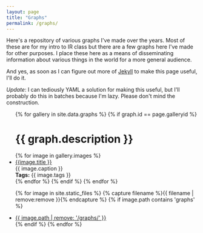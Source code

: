 ```yaml
---
layout: page
title: "Graphs"
permalink: /graphs/
---
```


Here's a repository of various graphs I've made over the years. Most of these are for my intro to IR class but there are a few graphs here I've made for other purposes. I place these here as a means of disseminating information about various things in the world for a more general audience.

And yes, as soon as I can figure out more of [Jekyll](https://jekyllrb.com/) to make this page useful, I'll do it.

*Update*: I can tediously YAML a solution for making this useful, but I'll probably do this in batches because I'm lazy. Please don't mind the construction.

<ul id="archive">

{% for gallery in site.data.graphs %}
  {% if graph.id == page.galleryid %}
    <h1>{{ graph.description }}</h1>
    {% for image in gallery.images %}
      <li class="archiveposturl">
        <span><a href="{{ site.url }}/graphs/{{ image.file }}">{{image.title }}</a></span><br>
<span class = "postlower">{{ image.caption }}<br />
<strong>Tags:</strong> {{ image.tags }}</span>
      </li>
    {% endfor %}
  {% endif %}
{% endfor %}

</ul>

<ul id="archive">

{% for image in site.static_files %}
{% capture filename %}{{ filename | remove:remove }}{% endcapture %}
    {% if image.path contains 'graphs' %}
        <li class="archiveposturl"><span><a href="{{ site.baseurl }}{{ image.path }}" alt="image" >{{ image.path | remove: '/graphs/' }}</a></span></li>
    {% endif %}
{% endfor %}
</ul>
